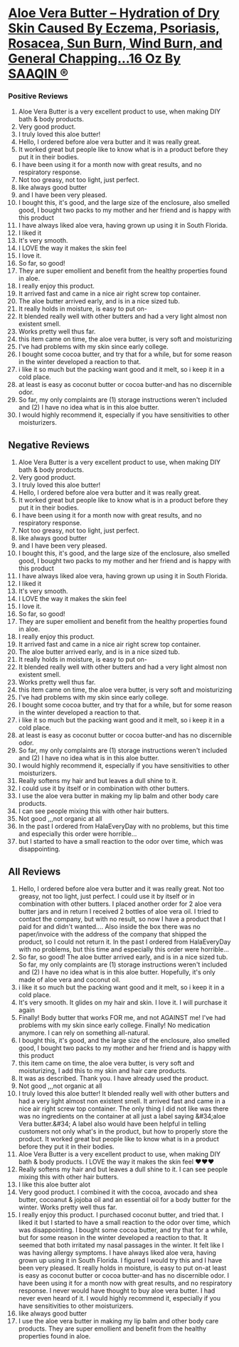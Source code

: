 # [Aloe Vera Butter – Hydration of Dry Skin Caused By Eczema, Psoriasis, Rosacea, Sun Burn, Wind Burn, and General Chapping…16 Oz By SAAQIN ®](https://products.checkmycream.com/products/Aloe-Vera-Butter-Hydration-of-Dry-Skin-Caused-By-Eczema-Psoriasis-Rosacea-Sun-Burn-Wind-Burn-and-General-Chapping...16-Oz-By-SAAQIN-(r).html)

### Positive Reviews

<ol>
      <li>Aloe Vera Butter is a very excellent product to use, when making DIY bath &amp; body products.</li>
      <li>Very good product.</li>
      <li>I truly loved this aloe butter!  </li>
      <li>Hello,    I ordered before aloe vera butter and it was really great.</li>
      <li>It worked great but people like to know what is in a product before they put it in their bodies.</li>
      <li>I have been using it for a month now with great results, and no respiratory response.</li>
      <li>Not too greasy, not too light, just perfect.</li>
      <li>like always good butter</li>
      <li>and I have been very pleased.</li>
      <li>I bought this, it&#x27;s good, and the large size of the enclosure, also smelled good, I bought two packs to my mother and her friend and is happy with this product</li>
      <li>I have always liked aloe vera, having grown up using it in South Florida.</li>
      <li>I liked it</li>
      <li>It&#x27;s very smooth.</li>
      <li>I LOVE the way it makes the skin feel</li>
      <li>I love it.</li>
      <li>So far, so good!  </li>
      <li>They are super emollient and benefit from the healthy properties found in aloe.</li>
      <li>I really enjoy this product.</li>
      <li>It arrived fast and came in a nice air right screw top container.  </li>
      <li>The aloe butter arrived early, and is in a nice sized tub.  </li>
      <li>It really holds in moisture, is easy to put on-</li>
      <li>It blended really well with other butters and had a very light almost non existent smell.  </li>
      <li>Works pretty well thus far.</li>
      <li>this item came on time, the aloe vera butter, is very soft and moisturizing</li>
      <li>I&#x27;ve had problems with my skin since early college.</li>
      <li>I bought some cocoa butter, and try that for a while, but for some reason in the winter developed a reaction to that.</li>
      <li>i like it so much but the packing want good and it melt, so i keep it in a cold place.</li>
      <li>at least is easy as coconut butter or cocoa butter-and has no discernible odor.</li>
      <li>So far, my only complaints are (1) storage instructions weren&#x27;t included and (2) I have no idea what is in this aloe butter.  </li>
      <li>I would highly recommend it, especially if you have sensitivities to other moisturizers.</li>
</ol>


<h2>Negative Reviews</h2>
<ol>
<li> Aloe Vera Butter is a very excellent product to use, when making DIY bath &amp; body products.</li>
<li> Very good product.</li>
<li> I truly loved this aloe butter!  </li>
<li> Hello,    I ordered before aloe vera butter and it was really great.</li>
<li> It worked great but people like to know what is in a product before they put it in their bodies.</li>
<li> I have been using it for a month now with great results, and no respiratory response.</li>
<li> Not too greasy, not too light, just perfect.</li>
<li> like always good butter</li>
<li> and I have been very pleased.</li>
<li> I bought this, it&#x27;s good, and the large size of the enclosure, also smelled good, I bought two packs to my mother and her friend and is happy with this product</li>
<li> I have always liked aloe vera, having grown up using it in South Florida.</li>
<li> I liked it</li>
<li> It&#x27;s very smooth.</li>
<li> I LOVE the way it makes the skin feel</li>
<li> I love it.</li>
<li> So far, so good!  </li>
<li> They are super emollient and benefit from the healthy properties found in aloe.</li>
<li> I really enjoy this product.</li>
<li> It arrived fast and came in a nice air right screw top container.  </li>
<li> The aloe butter arrived early, and is in a nice sized tub.  </li>
<li> It really holds in moisture, is easy to put on-</li>
<li> It blended really well with other butters and had a very light almost non existent smell.  </li>
<li> Works pretty well thus far.</li>
<li> this item came on time, the aloe vera butter, is very soft and moisturizing</li>
<li> I&#x27;ve had problems with my skin since early college.</li>
<li> I bought some cocoa butter, and try that for a while, but for some reason in the winter developed a reaction to that.</li>
<li> i like it so much but the packing want good and it melt, so i keep it in a cold place.</li>
<li> at least is easy as coconut butter or cocoa butter-and has no discernible odor.</li>
<li> So far, my only complaints are (1) storage instructions weren&#x27;t included and (2) I have no idea what is in this aloe butter.  </li>
<li> I would highly recommend it, especially if you have sensitivities to other moisturizers.</li>
<li> Really softens my hair and but leaves a dull shine to it.</li>
<li> I could use it by itself or in combination with other butters.</li>
<li> I use the aloe vera butter in making my lip balm and other body care products.  </li>
<li> I can see people mixing this with other hair butters.</li>
<li> Not good ,,,not organic at all</li>
<li> In the past I ordered from HalaEveryDay with no problems, but this time and especially this order were horrible...</li>
<li> but I started to have a small reaction to the odor over time, which was disappointing.</li>
</ol>

<h2>All Reviews</h2>

<ol>
    <li> Hello,    I ordered before aloe vera butter and it was really great. Not too greasy, not too light, just perfect. I could use it by itself or in combination with other butters. I placed another order for 2 aloe vera butter jars and in return I received 2 bottles of aloe vera oil. I tried to contact the company, but with no result, so now I have a product that I paid for and didn&#x27;t wanted.... Also inside the box there was no paper/invoice with the address of the company that shipped the product, so I could not return it.  In the past I ordered from HalaEveryDay with no problems, but this time and especially this order were horrible...</li>
    <li> So far, so good!  The aloe butter arrived early, and is in a nice sized tub.  So far, my only complaints are (1) storage instructions weren&#x27;t included and (2) I have no idea what is in this aloe butter.  Hopefully, it&#x27;s only made of aloe vera and coconut oil.</li>
    <li> i like it so much but the packing want good and it melt, so i keep it in a cold place.</li>
    <li> It&#x27;s very smooth. It glides on my hair and skin. I love it. I will purchase it again</li>
    <li> Finally! Body butter that works FOR me, and not AGAINST me! I&#x27;ve had problems with my skin since early college. Finally! No medication anymore. I can rely on something all-natural.</li>
    <li> I bought this, it&#x27;s good, and the large size of the enclosure, also smelled good, I bought two packs to my mother and her friend and is happy with this product</li>
    <li> this item came on time, the aloe vera butter, is very soft and moisturizing, I add this to my skin and hair care products.</li>
    <li> It was as described.  Thank you.  I have already used the product.</li>
    <li> Not good ,,,not organic at all</li>
    <li> I truly loved this aloe butter!  It blended really well with other butters and had a very light almost non existent smell.  It arrived fast and came in a nice air right screw top container.  The only thing I did not like was there was no ingredients on the container at all just a label saying &amp;#34;aloe Vera butter.&amp;#34;  A label also would have been helpful in telling customers not only what&#x27;s in the product, but how to properly store the product.  It worked great but people like to know what is in a product before they put it in their bodies.</li>
    <li> Aloe Vera Butter is a very excellent product to use, when making DIY bath &amp; body products. I LOVE the way it makes the skin feel ❤❤❤</li>
    <li> Really softens my hair and but leaves a dull shine to it. I can see people mixing this with other hair butters.</li>
    <li> I like this aloe butter alot</li>
    <li> Very good product. I combined it with the cocoa, avocado and shea butter, cocoanut &amp; jojoba oil and an essential oil for a body butter for the winter. Works pretty well thus far.</li>
    <li> I really enjoy this product. I purchased coconut butter, and tried that. I liked it but I started to have a small reaction to the odor over time, which was disappointing. I bought some cocoa butter, and try that for a while, but for some reason in the winter developed a reaction to that. It seemed that both irritated my nasal passages in the winter. It felt like I was having allergy symptoms. I have always liked aloe vera, having grown up using it in South Florida. I figured I would try this and I have been very pleased. It really holds in moisture, is easy to put on-at least is easy as coconut butter or cocoa butter-and has no discernible odor. I have been using it for a month now with great results, and no respiratory response. I never would have thought to buy aloe vera butter. I had never even heard of it. I would highly recommend it, especially if you have sensitivities to other moisturizers.</li>
    <li> like always good butter</li>
    <li> I use the aloe vera butter in making my lip balm and other body care products.  They are super emollient and benefit from the healthy properties found in aloe.</li>
</ol>




